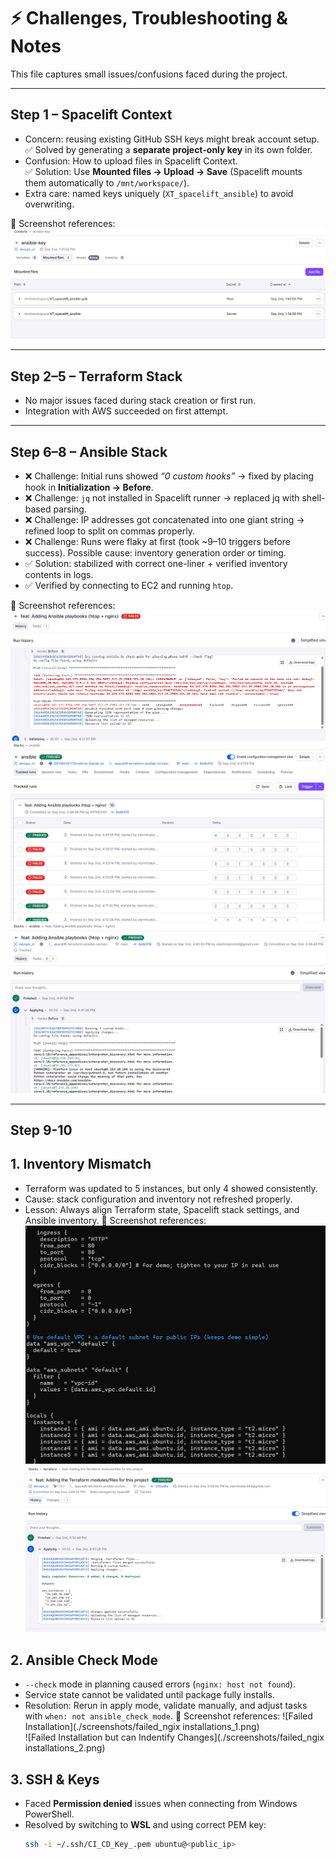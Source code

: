 # ⚡ Challenges, Troubleshooting & Notes

This file captures small issues/confusions faced during the project.

---

## Step 1 – Spacelift Context
- Concern: reusing existing GitHub SSH keys might break account setup.  
  ✅ Solved by generating a **separate project-only key** in its own folder.
- Confusion: How to upload files in Spacelift Context.  
  ✅ Solution: Use **Mounted files → Upload → Save** (Spacelift mounts them automatically to `/mnt/workspace/`).
- Extra care: named keys uniquely (`XT_spacelift_ansible`) to avoid overwriting.

📸 Screenshot references:  
![Spacelift Context Upload](./screenshots/spacelift-context.png)

---

## Step 2–5 – Terraform Stack
- No major issues faced during stack creation or first run.
- Integration with AWS succeeded on first attempt.

---

## Step 6–8 – Ansible Stack
- ❌ Challenge: Initial runs showed *“0 custom hooks”* → fixed by placing hook in **Initialization → Before**.
- ❌ Challenge: `jq` not installed in Spacelift runner → replaced jq with shell-based parsing.
- ❌ Challenge: IP addresses got concatenated into one giant string → refined loop to split on commas properly.
- ❌ Challenge: Runs were flaky at first (took ~9–10 triggers before success). Possible cause: inventory generation order or timing.
- ✅ Solution: stabilized with correct one-liner + verified inventory contents in logs.
- ✅ Verified by connecting to EC2 and running `htop`.

📸 Screenshot references:  
![Error Log](./screenshots/spacelift-ansible-error-log.png)  
![Flaky Success](./screenshots/spacelift-ansible-flaky-success.png)  
![Ansible Success Log](./screenshots/spacelift-ansible-success-log.png)

---

## Step 9-10
## 1. Inventory Mismatch
- Terraform was updated to 5 instances, but only 4 showed consistently.
- Cause: stack configuration and inventory not refreshed properly.
- Lesson: Always align Terraform state, Spacelift stack settings, and Ansible inventory.
📸 Screenshot references:
![Changed configurations](./screenshots/changed_instances.png)  
![Mismatch](./screenshots/mismatch.png)

## 2. Ansible Check Mode
- `--check` mode in planning caused errors (`nginx: host not found`).
- Service state cannot be validated until package fully installs.
- Resolution: Rerun in apply mode, validate manually, and adjust tasks with `when: not ansible_check_mode`.
📸 Screenshot references:
![Failed Installation](./screenshots/failed_ngix installations_1.png)  
![Failed Installation but can Indentify Changes](./screenshots/failed_ngix installations_2.png)

## 3. SSH & Keys
- Faced **Permission denied** issues when connecting from Windows PowerShell.
- Resolved by switching to **WSL** and using correct PEM key:
  ```bash
  ssh -i ~/.ssh/CI_CD_Key_.pem ubuntu@<public_ip>
```
